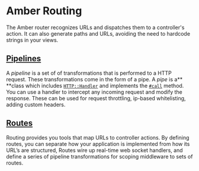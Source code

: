 # Amber Routing

The Amber router recognizes URLs and dispatches them to a controller's action. It can also generate paths and URLs, avoiding the need to hardcode strings in your views.

## [Pipelines](/routing/pipelines.md)

A _pipeline_ is a set of of transformations that is performed to a HTTP request. These transformations come in the form of a pipe. A _pipe_ is a** **class which includes [`HTTP::Handler`](https://crystal-lang.org/api/0.22.0/HTTP/Handler.html) and implements the [`#call`](https://crystal-lang.org/api/0.22.0/HTTP/Handler.html#call%28context%3AHTTP%3A%3AServer%3A%3AContext%29-instance-method) method. You can use a handler to intercept any incoming request and modify the response. These can be used for request throttling, ip-based whitelisting, adding custom headers.

## [Routes](/getting-started/routing/routes.md)

Routing provides you tools that map URLs to controller actions. By defining routes, you can separate how your application is implemented from how its URL’s are structured, Routes wire up real-time web socket handlers, and define a series of pipeline transformations for scoping middleware to sets of routes.



